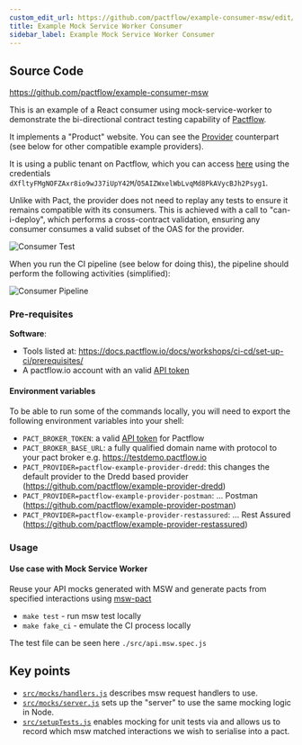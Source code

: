 ```yaml
---
custom_edit_url: https://github.com/pactflow/example-consumer-msw/edit/master/README.md
title: Example Mock Service Worker Consumer
sidebar_label: Example Mock Service Worker Consumer
---
```


<!-- This file has been synced from the pactflow/example-consumer-msw repository. Please do not edit it directly. The URL of the source file can be found in the custom_edit_url value above -->

## Source Code

https://github.com/pactflow/example-consumer-msw


This is an example of a React consumer using mock-service-worker to demonstrate the bi-directional contract testing capability of [Pactflow](https://pactflow.io).

It implements a "Product" website. You can see the [Provider](https://github.com/pactflow/example-pactflow-example-provider-dredd) counterpart (see below for other compatible example providers).

It is using a public tenant on Pactflow, which you can access [here](https://test.pactflow.io) using the credentials `dXfltyFMgNOFZAxr8io9wJ37iUpY42M`/`O5AIZWxelWbLvqMd8PkAVycBJh2Psyg1`.

Unlike with Pact, the provider does not need to replay any tests to ensure it remains compatible with its consumers. This is achieved with a call to "can-i-deploy", which performs a cross-contract validation, ensuring any consumer consumes a valid subset of the OAS for the provider.

![Consumer Test](https://raw.githubusercontent.com/pactflow/example-consumer-msw/master/docs/consumer-scope.png)

When you run the CI pipeline (see below for doing this), the pipeline should perform the following activities (simplified):

![Consumer Pipeline](https://raw.githubusercontent.com/pactflow/example-consumer-msw/master/docs/consumer-pipeline.png)

### Pre-requisites

**Software**:

- Tools listed at: https://docs.pactflow.io/docs/workshops/ci-cd/set-up-ci/prerequisites/
- A pactflow.io account with an valid [API token](https://docs.pactflow.io/docs/getting-started/#configuring-your-api-token)

#### Environment variables

To be able to run some of the commands locally, you will need to export the following environment variables into your shell:

- `PACT_BROKER_TOKEN`: a valid [API token](https://docs.pactflow.io/docs/getting-started/#configuring-your-api-token) for Pactflow
- `PACT_BROKER_BASE_URL`: a fully qualified domain name with protocol to your pact broker e.g. https://testdemo.pactflow.io
- `PACT_PROVIDER=pactflow-example-provider-dredd`: this changes the default provider to the Dredd based provider (https://github.com/pactflow/example-provider-dredd)
- `PACT_PROVIDER=pactflow-example-provider-postman`: ... Postman (https://github.com/pactflow/example-provider-postman)
- `PACT_PROVIDER=pactflow-example-provider-restassured`: ... Rest Assured (https://github.com/pactflow/example-provider-restassured)

### Usage

#### Use case with Mock Service Worker

Reuse your API mocks generated with MSW and generate pacts from specified interactions using [msw-pact](https://www.npmjs.com/package/msw-pact)

- `make test` - run msw test locally
- `make fake_ci` - emulate the CI process locally

The test file can be seen here `./src/api.msw.spec.js`

## Key points

- [`src/mocks/handlers.js`](https://raw.githubusercontent.com/pactflow/example-consumer-msw/master/src/mocks/handlers.js) describes msw request handlers to use.
- [`src/mocks/server.js`](https://raw.githubusercontent.com/pactflow/example-consumer-msw/master/src/mocks/server.js) sets up the "server" to use the same mocking logic in Node.
- [`src/setupTests.js`](https://raw.githubusercontent.com/pactflow/example-consumer-msw/master/src/setupTests.js) enables mocking for unit tests via and allows us to record which msw matched interactions we wish to serialise into a pact.
